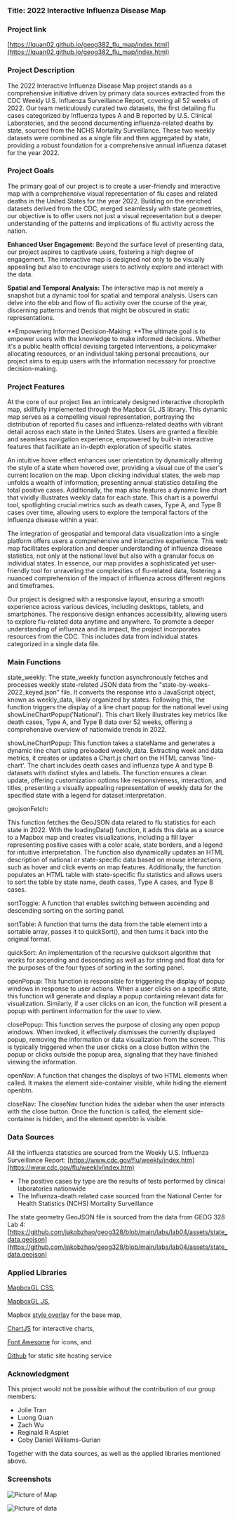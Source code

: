 ### Title: 2022 Interactive Influenza Disease Map


### Project link

[https://lquan02.github.io/geog382_flu_map/index.html](https://lquan02.github.io/geog382_flu_map/index.html) 


### Project Description

The 2022 Interactive Influenza Disease Map project stands as a comprehensive initiative driven by primary data sources extracted from the CDC Weekly U.S. Influenza Surveillance Report, covering all 52 weeks of 2022. Our team meticulously curated two datasets, the first detailing flu cases categorized by Influenza types A and B reported by U.S. Clinical Laboratories, and the second documenting influenza-related deaths by state, sourced from the NCHS Mortality Surveillance. These two weekly datasets were combined as a single file and then aggregated by state, providing a robust foundation for a comprehensive annual influenza dataset for the year 2022.


### Project Goals

The primary goal of our project is to create a user-friendly and interactive map with a comprehensive visual representation of flu cases and related deaths in the United States for the year 2022. Building on the enriched datasets derived from the CDC, merged seamlessly with state geometries, our objective is to offer users not just a visual representation but a deeper understanding of the patterns and implications of flu activity across the nation.

**Enhanced User Engagement:** Beyond the surface level of presenting data, our project aspires to captivate users, fostering a high degree of engagement. The interactive map is designed not only to be visually appealing but also to encourage users to actively explore and interact with the data.

**Spatial and Temporal Analysis:** The interactive map is not merely a snapshot but a dynamic tool for spatial and temporal analysis. Users can delve into the ebb and flow of flu activity over the course of the year, discerning patterns and trends that might be obscured in static representations.

**Empowering Informed Decision-Making: **The ultimate goal is to empower users with the knowledge to make informed decisions. Whether it's a public health official devising targeted interventions, a policymaker allocating resources, or an individual taking personal precautions, our project aims to equip users with the information necessary for proactive decision-making.


### Project Features

At the core of our project lies an intricately designed interactive choropleth map, skillfully implemented through the Mapbox GL JS library. This dynamic map serves as a compelling visual representation, portraying the distribution of reported flu cases and influenza-related deaths with vibrant detail across each state in the United States. Users are granted a flexible and seamless navigation experience, empowered by built-in interactive features that facilitate an in-depth exploration of specific states.

An intuitive hover effect enhances user orientation by dynamically altering the style of a state when hovered over, providing a visual cue of the user's current location on the map. Upon clicking individual states, the web map unfolds a wealth of information, presenting annual statistics detailing the total positive cases. Additionally, the map also features a dynamic line chart that vividly illustrates weekly data for each state. This chart is a powerful tool, spotlighting crucial metrics such as death cases, Type A, and Type B cases over time, allowing users to explore the temporal factors of the Influenza disease within a year. 

The integration of geospatial and temporal data visualization into a single platform offers users a comprehensive and interactive experience. This web map facilitates exploration and deeper understanding of influenza disease statistics, not only at the national level but also with a granular focus on individual states. In essence, our map provides a sophisticated yet user-friendly tool for unraveling the complexities of flu-related data, fostering a nuanced comprehension of the impact of influenza across different regions and timeframes.

Our project is designed with a responsive layout, ensuring a smooth experience across various devices, including desktops, tablets, and smartphones. The responsive design enhances accessibility, allowing users to explore flu-related data anytime and anywhere. To promote a deeper understanding of influenza and its impact, the project incorporates resources from the CDC. This includes data from individual states categorized in a single data file.


### Main Functions

state_weekly: The state_weekly function asynchronously fetches and processes weekly state-related JSON data from the "state-by-weeks-2022_keyed.json" file. It converts the response into a JavaScript object, known as weekly_data, likely organized by states. Following this, the function triggers the display of a line chart popup for the national level using showLineChartPopup('National'). This chart likely illustrates key metrics like death cases, Type A, and Type B data over 52 weeks, offering a comprehensive overview of nationwide trends in 2022.

showLineChartPopup: This function takes a stateName and generates a dynamic line chart using preloaded weekly_data. Extracting week and data metrics, it creates or updates a Chart.js chart on the HTML canvas 'line-chart'. The chart includes death cases and influenza type A and type B datasets with distinct styles and labels. The function ensures a clean update, offering customization options like responsiveness, interaction, and titles, presenting a visually appealing representation of weekly data for the specified state with a legend for dataset interpretation.

geojsonFetch:

This function fetches the GeoJSON data related to flu statistics for each state in 2022. With the loadingData() function, it adds this data as a source to a Mapbox map and creates visualizations, including a fill layer representing positive cases with a color scale, state borders, and a legend for intuitive interpretation. The function also dynamically updates an HTML description of national or state-specific data based on mouse interactions, such as hover and click events on map features. Additionally, the function populates an HTML table with state-specific flu statistics and allows users to sort the table by state name, death cases, Type A cases, and Type B cases. 

sortToggle: A function that enables switching between ascending and descending sorting on the sorting panel.

sortTable: A function that turns the data from the table element into a sortable array, passes it to quickSort(), and then turns it back into the original format.

quickSort: An implementation of the recursive quicksort algorithm that works for ascending and descending as well as for string and float data for the purposes of the four types of sorting in the sorting panel.

openPopup: This function is responsible for triggering the display of popup windows in response to user actions. When a user clicks on a specific state, this function will generate and display a popup containing relevant data for visualization. Similarly, if a user clicks on an icon, the function will present a popup with pertinent information for the user to view.

closePopup: This function serves the purpose of closing any open popup windows. When invoked, it effectively dismisses the currently displayed popup, removing the information or data visualization from the screen. This is typically triggered when the user clicks on a close button within the popup or clicks outside the popup area, signaling that they have finished viewing the information.

openNav: A function that changes the displays of two HTML elements when called. It makes the element side-container visible, while hiding the element openbtn.

closeNav: The closeNav function hides the sidebar when the user interacts with the close button. Once the function is called, the element side-container is hidden, and the element openbtn is visible.


### Data Sources

All the influenza statistics are sourced from the Weekly U.S. Influenza Surveillance Report: [https://www.cdc.gov/flu/weekly/index.htm](https://www.cdc.gov/flu/weekly/index.htm)



* The positive cases by type are the results of tests performed by clinical laboratories nationwide
* The Influenza-death related case sourced from the National Center for Health Statistics (NCHS) Mortality Surveillance

The state geometry GeoJSON file is sourced from the data from GEOG 328 Lab 4: [https://github.com/jakobzhao/geog328/blob/main/labs/lab04/assets/state_data.geojson](https://github.com/jakobzhao/geog328/blob/main/labs/lab04/assets/state_data.geojson) 

 


### Applied Libraries

[MapboxGL CSS](https://api.mapbox.com/mapbox-gl-js/v2.5.0/mapbox-gl.css),

[MapboxGL JS](https://docs.mapbox.com/mapbox-gl-js/api/),

Mapbox [style overlay](https://docs.mapbox.com/api/maps/styles/) for the base map,

[ChartJS](https://cdnjs.cloudflare.com/ajax/libs/Chart.js/3.7.0/chart.min.js) for interactive charts,

[Font Awesome](https://fontawesome.com/) for icons, and 

[Github](https://github.com/) for static site hosting service


### Acknowledgment

This project would not be possible without the contribution of our group members:



* Jolie Tran
* Luong Quan
* Zach Wu
* Reginald R Asplet
* Coby Daniel Williams-Gurian

Together with the data sources, as well as the applied libraries mentioned above.


### Screenshots

![Picture of Map](https://lh3.googleusercontent.com/pw/ADCreHc-kIJprZln1bVRQyExJXWyqxr_ndMmdG-d9JosHhlUh-QVYzn6NrY48M8qLfKdSGDRnKjeCgIHxrw30BN2dSU1od-RauztdztxoLgswEpU12FlwBA=w2400)

![Picture of data](https://lh3.googleusercontent.com/pw/ADCreHdfVDB7PzD_7uAregjXlef6UpGmHY9W9QP267_Ih8gn_ygtpXIMqn2if-mTNgAE7h9c7YZIc7VSQI0T8Rs2jJbAPm9te7sAuPp1g44aBNId3vnsMrw=w2400)
